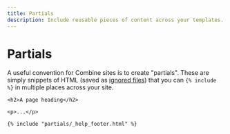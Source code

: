 ```yaml
---
title: Partials
description: Include reusable pieces of content across your templates.
---
```


# Partials

A useful convention for Combine sites is to create "partials".
These are simply snippets of HTML (saved as [ignored files](/ignore/)) that you can `{% include %}` in multiple places across your site.

```html+jinja
<h2>A page heading</h2>

<p>...</p>

{% include "partials/_help_footer.html" %}
```

